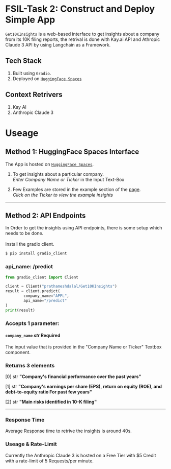 # FSIL-Task 2: Construct and Deploy Simple App

`Get10KInsights` is a web-based interface to get insights about a company from its 10K filing reports, the retrival is done with Kay.ai API and Athropic Claude 3 API by using Langchain as a Framework.

## Tech Stack
1. Built using `Gradio`.
2. Deployed on [`HuggingFace Spaces`](https://huggingface.co/spaces/prathameshdalal/Get10KInsights)

## Context Retrivers
1. Kay AI
2. Anthropic Claude 3


# Useage

## Method 1: HuggingFace Spaces Interface

The App is hosted on [`HuggingFace Spaces`](https://huggingface.co/spaces/prathameshdalal/Get10KInsights). 

1. To get insights about a particular company. <br>
   *Enter Company Name or Ticker* in the Input Text-Box

2. Few Examples are stored in the example section of the [page](https://huggingface.co/spaces/prathameshdalal/Get10KInsights). <br>
   *Click on the Ticker to view the example insights*

<hr> 

## Method 2: API Endpoints

In Order to get the insights using API endpoints, there is some setup which needs to be done. <br>
<br>
Install the gradio client.

```bash
$ pip install gradio_client
```

### api_name: /predict

```python
from gradio_client import Client

client = Client("prathameshdalal/Get10KInsights")
result = client.predict(
		company_name="APPL",
		api_name="/predict"
)
print(result)
```
### Accepts 1 parameter:

#### ``company_name`` *str* **Required**

The input value that is provided in the "Company Name or Ticker" Textbox component.

### Returns 3 elements

[0] str **"Company's financial performance over the past years"** <br>

[1] str **"Company's earnings per share (EPS), return on equity (ROE), and debt-to-equity ratio For past few years"** <br>

[2] str **"Main risks identified in 10-K filing"** <br>

<hr> 

### Response Time 
Average Response time to retrive the insights is around 40s.

### Useage & Rate-Limit
Currently the Anthropic Claude 3 is hosted on a Free Tier with $5 Credit with a rate-limit of 5 Requests/per minute.
